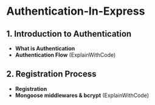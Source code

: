 # Authentication-In-Express

## 1. Introduction to Authentication
- **What is Authentication**
- **Authentication Flow** (ExplainWithCode)
## 2. Registration Process
- **Registration**
- **Mongoose middlewares & bcrypt** (ExplainWithCode)
